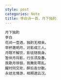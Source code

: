 ```yaml
---
style: post
categories: Note
title: 李白诗一首，月下独酌
---
```


    月下独酌
    李白
    花间一壶酒，独酌无相亲。
    举杯邀明月，对影成三人。
    月既不解饮，影徒随我身。
    暂伴月将影，行乐须及春。
    我歌月徘徊，我舞影零乱。
    醒时同交欢，醉后各分散。
    永结无情游，相期邈云汉。
